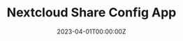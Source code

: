 ---
title: Nextcloud Share Config App
summary: This project is about creating a Nextcloud PHP server app which allows to configure if shared folders should be automatically moved to a specific folder.
tags:
  - server
date: '2023-04-01T00:00:00Z'

# Optional external URL for project (replaces project detail page).
external_link: 'https://gitlab.com/frederikb96/nextcloud-mvsharedpics'

links:
  - icon: gitlab
    icon_pack: fab
    url: https://gitlab.com/frederikb96/nextcloud-mvsharedpics
    name: GitLab Repository
url_code: ''
url_pdf: ''
url_slides: ''
url_video: ''
prio: 1

# Slides (optional).
#   Associate this project with Markdown slides.
#   Simply enter your slide deck's filename without extension.
#   E.g. `slides = "example-slides"` references `content/slides/example-slides.md`.
#   Otherwise, set `slides = ""`.
# slides: example
---